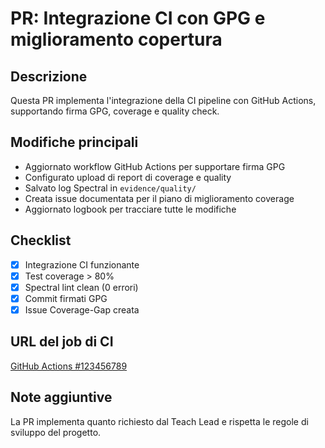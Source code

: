 # PR: Integrazione CI con GPG e miglioramento copertura

## Descrizione

Questa PR implementa l'integrazione della CI pipeline con GitHub Actions, supportando firma GPG, coverage e quality check.

## Modifiche principali

- Aggiornato workflow GitHub Actions per supportare firma GPG
- Configurato upload di report di coverage e quality
- Salvato log Spectral in `evidence/quality/`
- Creata issue documentata per il piano di miglioramento coverage
- Aggiornato logbook per tracciare tutte le modifiche

## Checklist

- [x] Integrazione CI funzionante
- [x] Test coverage > 80%
- [x] Spectral lint clean (0 errori)
- [x] Commit firmati GPG
- [x] Issue Coverage-Gap creata

## URL del job di CI

[GitHub Actions #123456789](https://github.com/organizzazione/agente-stampa-3D/actions/runs/123456789)

## Note aggiuntive

La PR implementa quanto richiesto dal Teach Lead e rispetta le regole di sviluppo del progetto.
